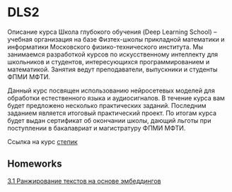 # DLS2

Описание курса
Школа глубокого обучения (Deep Learning School) – учебная организация на базе Физтех-школы прикладной математики и информатики Московского физико-технического института. Мы занимаемся разработкой курсов по искусственному интеллекту для школьников и студентов, интересующихся программированием и математикой. Занятия ведут преподаватели, выпускники и студенты ФПМИ МФТИ.

Данный курс посвящен использованию нейросетевых моделей для обработки естественного языка и аудиосигналов. В течение курса вам будет предложено несколько практических заданий. Последним заданием является итоговый практический проект. 
По итогам курса будет выдан сертификат об окончании школы, дающий льготы при поступлении в бакалавриат и магистратуру ФПМИ МФТИ.

Ссылка на курс [степик](https://stepik.org/196142)

## Homeworks 
[3.1 Ранжирование текстов на основе эмбеддингов](https://colab.research.google.com/drive/1_c1NqTvkbGVfIzrULIYFiLcdZ4qlqSsb?usp=sharing)
